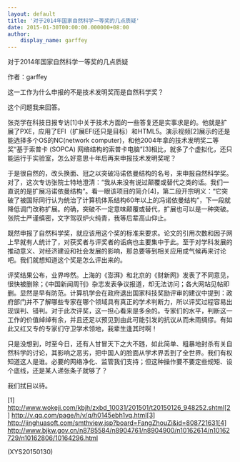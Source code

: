 ```yaml
---
layout: default
title: '对于2014年国家自然科学一等奖的几点质疑'
date: 2015-01-30T00:00:00.000000+08:00
author:
    display_name: garffey
---
```


对于2014年国家自然科学一等奖的几点质疑

作者：garffey

这一工作为什么申报的不是技术发明奖而是自然科学奖？

这个问题我来回答。

张尧学在科技日报专访[1]中关于技术方面的一些答复还是实事求是的。他就是扩展了PXE，应用了EFI（扩展EFI还只是目标）和HTML5。演示视频[2]展示的还是能选择多个OS的NC(network computer)，和他2004年拿的技术发明奖二等奖“基于索普卡 (SOPCA) 网络结构的索普卡电脑”[3]相比，就多了个虚拟化，还只能运行于实验室，怎么好意思十年后再来申报技术发明奖呢？

于是很自然的，改头换面、冠之以突破冯诺依曼结构的名号，来申报自然科学奖。对了，这次专访张院士特地澄清：“我从来没有说过颠覆或替代之类的话。我们一直说的是扩展冯诺依曼结构”。看一眼该项目的简介[4]，第二段开宗明义：“它突破了被国际同行认为统治了计算机体系结构60年以上的冯诺依曼结构”，下一段就降低调门改称扩展。的确，突破不一定意味颠覆或替代，扩展也可以是一种突破。张院士严谨缜密，文字驾驭炉火纯青，我等后辈高山仰止。

既然申报了自然科学奖，就应该用这个奖的标准来要求。论文的引用次数和因子网上早就有人统计了，对获奖者与评奖者的诟病也主要集中于此。至于对学科发展的推动意义、对经济建设和社会发展的影响，那总要等到相关应用成气候再来讨论吧。我们就想知道这个奖是怎么评出来的。

评奖结果公布，业界哗然。上海的《澎湃》和北京的《财新网》发表了不同意见，很快被删除；《中国新闻周刊》杂志发表争议报道，却无法访问；各大网站见帖即删。显然是早有防范。计算机学会在政府退出国家科技奖励评审的建议中提到：政府部门并不了解哪些专家在哪个领域具有真正的学术判断力，所以评奖过程容易出现误判、错判。对于此次评奖，这一担心看来是多余的。专家们的水平，判断这一工作的价值绰绰有余，并且还足以预见到由此可能引发的抗议从而未雨绸缪。有如此又红又专的专家们守卫学术领地，我辈生逢其时啊！

只是没想到，时至今日，还有人甘冒天下之大不韪，如此简单、粗暴地封杀有关自然科学的讨论，其影响之恶劣，把中国人的脸面从学术界丢到了全世界。我们有权知道这人是谁。必要的网络净化、监管我们支持；但这种操作要不要定些规矩、设个底线，还是某人递张条子就够了？

我们拭目以待。

[1] http://www.wokeji.com/kbjh/zxbd_10031/201501/t20150126_948252.shtml[2] http://v.qq.com/page/h/v/q/h0145ebh1vq.html[3] http://jinghuasoft.com/smthview.jsp?board=FangZhouZi&id=808721631[4] http://www.bjkw.gov.cn/n8785584/n8904761/n8904900/n10162614/n10162729/n10162806/10164296.html

(XYS20150130)

